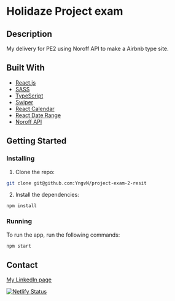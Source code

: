 

# Holidaze Project exam

## Description
My delivery for PE2 using Noroff API to make a Airbnb type site.


## Built With


- [React.js](https://reactjs.org/)
- [SASS](https://sass-lang.com/)
- [TypeScript](https://www.typescriptlang.org/)
- [Swiper](https://swiperjs.com/)
- [React Calendar](https://github.com/wojtekmaj/react-calendar)
- [React Date Range](https://github.com/hypeserver/react-date-range)
- [Noroff API](https://docs.noroff.dev/docs/v2/)




## Getting Started

### Installing


1. Clone the repo:

```bash
git clone git@github.com:YngvN/project-exam-2-resit
```

2. Install the dependencies:

```
npm install

```

### Running


To run the app, run the following commands:

```bash
npm start
```


## Contact

[My LinkedIn page](https://www.linkedin.com/in/yngve-nyk%C3%A5s-363b28bb/)


[![Netlify Status](https://api.netlify.com/api/v1/badges/0118a21b-3811-4037-8c9e-ca25a87913e0/deploy-status)](https://app.netlify.com/projects/holidaze2025/deploys)


